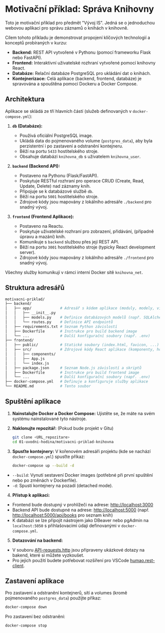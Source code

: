 # Motivační příklad: Správa Knihovny

Toto je motivační příklad pro předmět "Vývoj IS". Jedná se o jednoduchou webovou aplikaci pro správu záznamů o knihách v knihovně.

Cílem tohoto příkladu je demonstrovat propojení klíčových technologií a konceptů probíraných v kurzu:

* **Backend:** REST API vytvořené v Pythonu (pomocí frameworku Flask nebo FastAPI).
* **Frontend:** Interaktivní uživatelské rozhraní vytvořené pomocí knihovny React.
* **Databáze:** Relační databáze PostgreSQL pro ukládání dat o knihách.
* **Kontejnerizace:** Celá aplikace (backend, frontend, databáze) je spravována a spouštěna pomocí Dockeru a Docker Compose.

## Architektura

Aplikace se skládá ze tří hlavních částí (služeb definovaných v `docker-compose.yml`):

1.  **`db` (Databáze):**
    * Používá oficiální PostgreSQL image.
    * Ukládá data do pojmenovaného volume (`postgres_data`), aby byla perzistentní i po zastavení a odstranění kontejneru.
    * Běží na portu `5433` hostitelského stroje.
    * Obsahuje databázi `knihovna_db` s uživatelem `knihovna_user`.

2.  **`backend` (Backend API):**
    * Postaveno na Pythonu (Flask/FastAPI).
    * Poskytuje RESTful rozhraní pro operace CRUD (Create, Read, Update, Delete) nad záznamy knih.
    * Připojuje se k databázové službě `db`.
    * Běží na portu `5001` hostitelského stroje.
    * Zdrojové kódy jsou mapovány z lokálního adresáře `./backend` pro snadný vývoj.

3.  **`frontend` (Frontend Aplikace):**
    * Postaveno na Reactu.
    * Poskytuje uživatelské rozhraní pro zobrazení, přidávání, (případně úpravu a mazání) knih.
    * Komunikuje s `backend` službou přes její REST API.
    * Běží na portu `3001` hostitelského stroje (typicky React development server).
    * Zdrojové kódy jsou mapovány z lokálního adresáře `./frontend` pro snadný vývoj.

Všechny služby komunikují v rámci interní Docker sítě `knihovna_net`.

## Struktura adresářů

```bash
motivacni-priklad/
├── backend/
│   ├── app/             # Adresář s kódem aplikace (moduly, modely, views/routes)
│   │   ├── __init__.py
│   │   ├── models.py    # Definice databázových modelů (např. SQLAlchemy)
│   │   └── routes.py    # Definice API endpointů
│   ├── requirements.txt # Seznam Python závislostí
│   ├── Dockerfile       # Instrukce pro build backend image
│   └── ...              # Další konfigurační soubory (např. .env)
├── frontend/
│   ├── public/          # Statické soubory (index.html, favicon, ...)
│   ├── src/             # Zdrojové kódy React aplikace (komponenty, hooks, ...)
│   │   ├── components/
│   │   ├── App.js
│   │   └── index.js
│   ├── package.json     # Seznam Node.js závislostí a skriptů
│   ├── Dockerfile       # Instrukce pro build frontend image
│   └── ...              # Další konfigurační soubory (např. .env)
├── docker-compose.yml   # Definuje a konfiguruje služby aplikace
└── README.md            # Tento soubor
```

## Spuštění aplikace

1. **Nainstalujte Docker a Docker Compose:** Ujistěte se, že máte na svém systému nainstalované tyto nástroje.

2. **Naklonujte repozitář:** (Pokud bude projekt v Gitu)
    ```bash
    git clone <URL_repozitare>
    cd 01-uvodni-hodina/motivacni-priklad-knihovna
    ```
3. **Spusťte kontejnery:** V kořenovém adresáři projektu (kde se nachází `docker-compose.yml`) spusťte příkaz:
    ```bash
    docker-compose up --build -d
    ```
*   `--build`: Vynutí sestavení Docker images (potřebné při první spuštění nebo po změnách v Dockerfile).
*   `-d`: Spustí kontejnery na pozadí (detached mode).

4. **Přístup k aplikaci:** 
*   Frontend bude dostupný v prohlížeči na adrese: [http://localhost:3000](http://localhost:3000) 
*   Backend API bude dostupné na adrese: [http://localhost:5000](http://localhost:5000) (např. [http://localhost:5000/api/books](http://localhost:5000/api/books) pro seznam knih)
*   K databázi se lze připojit nástrojem jako DBeaver nebo pgAdmin na `localhost:5050` s přihlašovacími údaji definovanými v `docker-compose.yml`.

5. **Dotazování na backend:** 
*   V souboru [API-requests.http](./API-requests.http) jsou připraveny ukázkové dotazy na bakend, které si můžete vyzkoušet.
*   Pro jejich použití budete potřebovat rozšíření pro VSCode [humao.rest-client](https://marketplace.visualstudio.com/items/?itemName=humao.rest-client).

## Zastavení aplikace
Pro zastavení a odstranění kontejnerů, sítí a volumes (kromě pojmenovaného `postgres_data`) použijte příkaz:

```bash
docker-compose down
```
Pro zastavení bez odstranění:
```bash
docker-compose stop
```